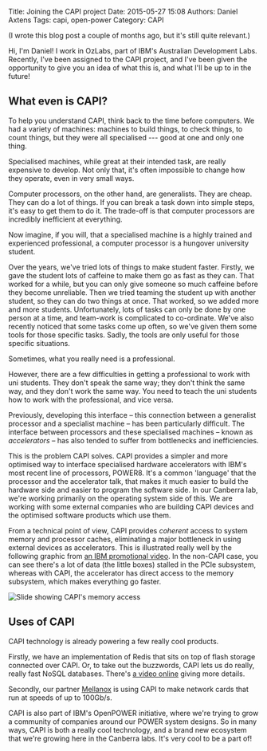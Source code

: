 Title: Joining the CAPI project
Date: 2015-05-27 15:08
Authors: Daniel Axtens
Tags: capi, open-power
Category: CAPI

(I wrote this blog post a couple of months ago, but it's still quite relevant.)

Hi, I'm Daniel! I work in OzLabs, part of IBM's Australian Development Labs. Recently, I've been assigned to the CAPI project, and I've been given the opportunity to give you an idea of what this is, and what I'll be up to in the future!

What even is CAPI?
------------------

To help you understand CAPI, think back to the time before computers. We had a variety of machines: machines to build things, to check things, to count things, but they were all specialised --- good at one and only one thing.

Specialised machines, while great at their intended task, are really expensive to develop. Not only that, it's often impossible to change how they operate, even in very small ways.

Computer processors, on the other hand, are generalists. They are cheap. They can do a lot of things. If you can break a task down into simple steps, it's easy to get them to do it. The trade-off is that computer processors are incredibly inefficient at everything.

Now imagine, if you will, that a specialised machine is a highly trained and experienced professional, a computer processor is a hungover university student.

Over the years, we've tried lots of things to make student faster. Firstly, we gave the student lots of caffeine to make them go as fast as they can. That worked for a while, but you can only give someone so much caffeine before they become unreliable. Then we tried teaming the student up with another student, so they can do two things at once. That worked, so we added more and more students. Unfortunately, lots of tasks can only be done by one person at a time, and team-work is complicated to co-ordinate. We've also recently noticed that some tasks come up often, so we've given them some tools for those specific tasks. Sadly, the tools are only useful for those specific situations.

Sometimes, what you really need is a professional.

However, there are a few difficulties in getting a professional to work with uni students. They don't speak the same way; they don't think the same way, and they don't work the same way. You need to teach the uni students how to work with the professional, and vice versa.

Previously, developing this interface – this connection between a generalist processor and a specialist machine – has been particularly difficult. The interface between processors and these specialised machines – known as _accelerators_ – has also tended to suffer from bottlenecks and inefficiencies.

This is the problem CAPI solves. CAPI provides a simpler and more optimised way to interface specialised hardware accelerators with IBM's most recent line of processors, POWER8. It's a common 'language' that the processor and the accelerator talk, that makes it much easier to build the hardware side and easier to program the software side. In our Canberra lab, we're working primarily on the operating system side of this. We are working with some external companies who are building CAPI devices and the optimised software products which use them.

From a technical point of view, CAPI provides _coherent_ access to system memory and processor caches, eliminating a major bottleneck in using external devices as accelerators. This is illustrated really well by the following graphic from [an IBM promotional video](https://www.youtube.com/watch?v=4ZyXc12J6FA). In the non-CAPI case, you can see there's a lot of data (the little boxes) stalled in the PCIe subsystem, whereas with CAPI, the accelerator has direct access to the memory subsystem, which makes everything go faster.

![Slide showing CAPI's memory access](/images/dja/capi-memory.png)

Uses of CAPI
------------

CAPI technology is already powering a few really cool products.

Firstly, we have an implementation of Redis that sits on top of flash storage connected over CAPI. Or, to take out the buzzwords, CAPI lets us do really, really fast NoSQL databases. There's [a video online](https://www.youtube.com/watch?v=cCmFc_0xsvA) giving more details.

Secondly, our partner [Mellanox](http://www.mellanox.com/page/products_dyn?product_family=201&mtag=connectx_4_vpi_card) is using CAPI to make network cards that run at speeds of up to 100Gb/s.

CAPI is also part of IBM's OpenPOWER initiative, where we're trying to grow a community of companies around our POWER system designs. So in many ways, CAPI is both a really cool technology, and a brand new ecosystem that we're growing here in the Canberra labs. It's very cool to be a part of!
